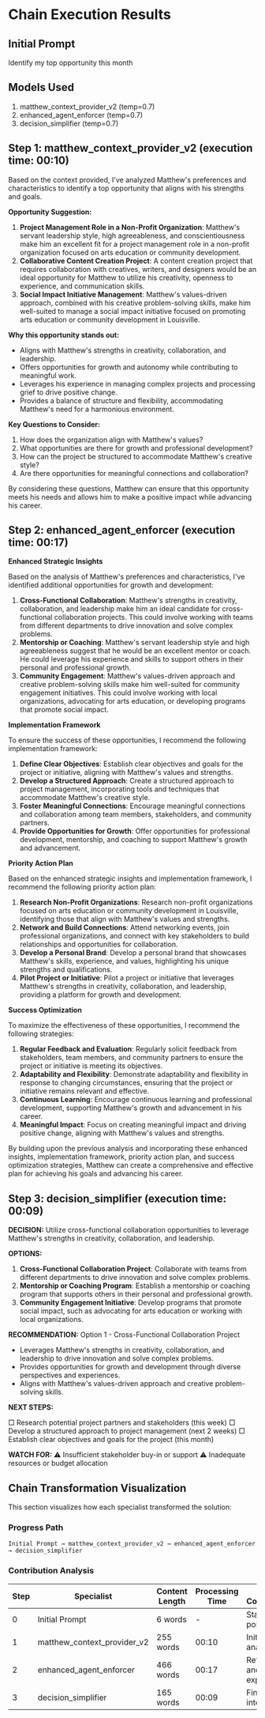 # Chain Execution Results

## Initial Prompt

Identify my top opportunity this month

## Models Used

1. matthew_context_provider_v2 (temp=0.7)
2. enhanced_agent_enforcer (temp=0.7)
3. decision_simplifier (temp=0.7)

## Step 1: matthew_context_provider_v2 (execution time: 00:10)

Based on the context provided, I've analyzed Matthew's preferences and characteristics to identify a top opportunity that aligns with his strengths and goals.

**Opportunity Suggestion:**

1. **Project Management Role in a Non-Profit Organization**: Matthew's servant leadership style, high agreeableness, and conscientiousness make him an excellent fit for a project management role in a non-profit organization focused on arts education or community development.
2. **Collaborative Content Creation Project**: A content creation project that requires collaboration with creatives, writers, and designers would be an ideal opportunity for Matthew to utilize his creativity, openness to experience, and communication skills.
3. **Social Impact Initiative Management**: Matthew's values-driven approach, combined with his creative problem-solving skills, make him well-suited to manage a social impact initiative focused on promoting arts education or community development in Louisville.

**Why this opportunity stands out:**

* Aligns with Matthew's strengths in creativity, collaboration, and leadership.
* Offers opportunities for growth and autonomy while contributing to meaningful work.
* Leverages his experience in managing complex projects and processing grief to drive positive change.
* Provides a balance of structure and flexibility, accommodating Matthew's need for a harmonious environment.

**Key Questions to Consider:**

1. How does the organization align with Matthew's values?
2. What opportunities are there for growth and professional development?
3. How can the project be structured to accommodate Matthew's creative style?
4. Are there opportunities for meaningful connections and collaboration?

By considering these questions, Matthew can ensure that this opportunity meets his needs and allows him to make a positive impact while advancing his career.

## Step 2: enhanced_agent_enforcer (execution time: 00:17)

**Enhanced Strategic Insights**

Based on the analysis of Matthew's preferences and characteristics, I've identified additional opportunities for growth and development:

1. **Cross-Functional Collaboration**: Matthew's strengths in creativity, collaboration, and leadership make him an ideal candidate for cross-functional collaboration projects. This could involve working with teams from different departments to drive innovation and solve complex problems.
2. **Mentorship or Coaching**: Matthew's servant leadership style and high agreeableness suggest that he would be an excellent mentor or coach. He could leverage his experience and skills to support others in their personal and professional growth.
3. **Community Engagement**: Matthew's values-driven approach and creative problem-solving skills make him well-suited for community engagement initiatives. This could involve working with local organizations, advocating for arts education, or developing programs that promote social impact.

**Implementation Framework**

To ensure the success of these opportunities, I recommend the following implementation framework:

1. **Define Clear Objectives**: Establish clear objectives and goals for the project or initiative, aligning with Matthew's values and strengths.
2. **Develop a Structured Approach**: Create a structured approach to project management, incorporating tools and techniques that accommodate Matthew's creative style.
3. **Foster Meaningful Connections**: Encourage meaningful connections and collaboration among team members, stakeholders, and community partners.
4. **Provide Opportunities for Growth**: Offer opportunities for professional development, mentorship, and coaching to support Matthew's growth and advancement.

**Priority Action Plan**

Based on the enhanced strategic insights and implementation framework, I recommend the following priority action plan:

1. **Research Non-Profit Organizations**: Research non-profit organizations focused on arts education or community development in Louisville, identifying those that align with Matthew's values and strengths.
2. **Network and Build Connections**: Attend networking events, join professional organizations, and connect with key stakeholders to build relationships and opportunities for collaboration.
3. **Develop a Personal Brand**: Develop a personal brand that showcases Matthew's skills, experience, and values, highlighting his unique strengths and qualifications.
4. **Pilot Project or Initiative**: Pilot a project or initiative that leverages Matthew's strengths in creativity, collaboration, and leadership, providing a platform for growth and development.

**Success Optimization**

To maximize the effectiveness of these opportunities, I recommend the following strategies:

1. **Regular Feedback and Evaluation**: Regularly solicit feedback from stakeholders, team members, and community partners to ensure the project or initiative is meeting its objectives.
2. **Adaptability and Flexibility**: Demonstrate adaptability and flexibility in response to changing circumstances, ensuring that the project or initiative remains relevant and effective.
3. **Continuous Learning**: Encourage continuous learning and professional development, supporting Matthew's growth and advancement in his career.
4. **Meaningful Impact**: Focus on creating meaningful impact and driving positive change, aligning with Matthew's values and strengths.

By building upon the previous analysis and incorporating these enhanced insights, implementation framework, priority action plan, and success optimization strategies, Matthew can create a comprehensive and effective plan for achieving his goals and advancing his career.

## Step 3: decision_simplifier (execution time: 00:09)

**DECISION:** Utilize cross-functional collaboration opportunities to leverage Matthew's strengths in creativity, collaboration, and leadership.

**OPTIONS:**

1. **Cross-Functional Collaboration Project**: Collaborate with teams from different departments to drive innovation and solve complex problems.
2. **Mentorship or Coaching Program**: Establish a mentorship or coaching program that supports others in their personal and professional growth.
3. **Community Engagement Initiative**: Develop programs that promote social impact, such as advocating for arts education or working with local organizations.

**RECOMMENDATION:** Option 1 - Cross-Functional Collaboration Project
- Leverages Matthew's strengths in creativity, collaboration, and leadership to drive innovation and solve complex problems.
- Provides opportunities for growth and development through diverse perspectives and experiences.
- Aligns with Matthew's values-driven approach and creative problem-solving skills.

**NEXT STEPS:**

□ Research potential project partners and stakeholders (this week)
□ Develop a structured approach to project management (next 2 weeks)
□ Establish clear objectives and goals for the project (this month)

**WATCH FOR:**
⚠️ Insufficient stakeholder buy-in or support
⚠️ Inadequate resources or budget allocation

## Chain Transformation Visualization

This section visualizes how each specialist transformed the solution:

### Progress Path

```
Initial Prompt → matthew_context_provider_v2 → enhanced_agent_enforcer → decision_simplifier
```

### Contribution Analysis

| Step | Specialist | Content Length | Processing Time | Key Contribution |
|------|------------|----------------|-----------------|------------------|
| 0 | Initial Prompt | 6 words | - | Starting point |
| 1 | matthew_context_provider_v2 | 255 words | 00:10 | Initial analysis |
| 2 | enhanced_agent_enforcer | 466 words | 00:17 | Refinement and expansion |
| 3 | decision_simplifier | 165 words | 00:09 | Final integration |
